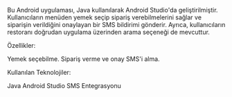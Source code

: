 
Bu Android uygulaması, Java kullanılarak Android Studio'da geliştirilmiştir. Kullanıcıların menüden yemek seçip sipariş verebilmelerini sağlar ve siparişin verildiğini onaylayan bir SMS bildirimi gönderir. Ayrıca, kullanıcıların restoranı doğrudan uygulama üzerinden arama seçeneği de mevcuttur.

Özellikler:

Yemek seçebilme.
Sipariş verme ve onay SMS'i alma.

Kullanılan Teknolojiler:

Java
Android Studio
SMS Entegrasyonu
